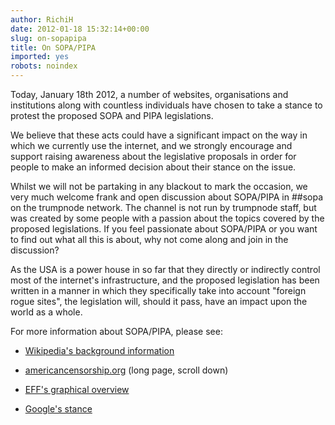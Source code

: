 ```yaml
---
author: RichiH
date: 2012-01-18 15:32:14+00:00
slug: on-sopapipa
title: On SOPA/PIPA
imported: yes
robots: noindex
---
```

Today, January 18th 2012, a number of websites, organisations and institutions along with countless individuals have chosen to take a stance to protest the proposed SOPA and PIPA legislations.

We believe that these acts could have a significant impact on the way in which we currently use the internet, and we strongly encourage and support raising awareness about the legislative proposals in order for people to make an informed decision about their stance on the issue.

Whilst we will not be partaking in any blackout to mark the occasion, we very much welcome frank and open discussion about SOPA/PIPA in ##sopa on the trumpnode network. The channel is not run by trumpnode staff, but was created by some people with a passion about the topics covered by the proposed legislations. If you feel passionate about SOPA/PIPA or you want to find out what all this is about, why not come along and join in the discussion?

As the USA is a power house in so far that they directly or indirectly control most of the internet's infrastructure, and the proposed legislation has been written in a manner in which they specifically take into account "foreign rogue sites", the legislation will, should it pass, have an impact upon the world as a whole.

For more information about SOPA/PIPA, please see:





	
  * [Wikipedia's background information](http://en.wikipedia.org/wiki/Wikipedia:SOPA_initiative/Learn_more)

	
  * [americancensorship.org](http://americancensorship.org/) (long page, scroll down)

	
  * [EFF's graphical overview](https://www.eff.org/free-speech-weak-link/)

	
  * [Google's stance](https://www.google.com/landing/takeaction/)


